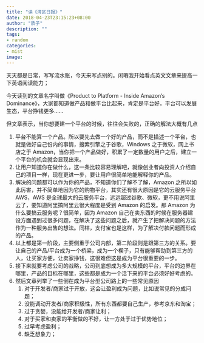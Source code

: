 ```yaml
---
title: "读《湾区日报》"
date: 2018-04-23T23:15:23+08:00
author: "质子"
description: ""
tags:
- random
categories:
- mist
image:
---
```


天天都是日常，写写流水账，今天来写点别的。闲暇我开始看点英文文章来提高一下英语阅读能力；

今天读到的文章名字叫做《Product to Platform - Inside Amazon’s Dominance》，大家都知道做产品和做平台比起来，肯定是平台好，平台可以发展生态，平台挣钱更多……

但文章表示，当你想要建一个平台的时候，往往会失败的，正确的解法大概有几点
1.  平台不能算一个产品。所以要先去做一个好的产品，而不是描述一个平台，也就是做好自己份内的事情，搜索引擎之于谷歌，Windows 之于微软，网上书店之于 Amazon，当你把一个产品做好，积累了一定数量的用户之后，建立一个平台的机会就会显现出来。
2.  让用户知道你在做什么，这一条比较容易理解吧，就像创业者向投资人介绍自己的项目一样，现在更进一步，要让用户很简单地能解释你的产品。
3.  解决的问题都可以作为你的产品，不知道你们了解不了解，Amazon 之所以如此厉害，并不简单地因为它的购物平台，其实还有很大原因是它的云服务平台 AWS，AWS 是全球最大的云服务平台，远远超过谷歌、微软，更不用说阿里云了，要知道阿里搞阿里云很大程度是受到 Amazon 的启发。那 Amazon 为什么要搞云服务呢？很简单，因为 Amazon 自己在卖东西的时候在服务器建设方面遇到过很多问题，在解决了这些问题之后，就产生了把解决问题的方法作为一种服务出售的想法。同样，支付宝也是这样，为了解决付款问题而形成的产品。
4.  以上都是第一阶段，主要侧重于公司内部，第二阶段则是跟第三方的关系。要让自己的产品/平台成为一个桥梁，成为一个楔子，只有能够帮助到第三方的人，让买家方便，让卖家挣钱，这很难但这是成为平台很重要的一步。
5.  接下来就要考虑公司的战略，公司到底想成为多大规模的平台，平台的边界在哪里，产品的目标在哪里，这些都是成为一个活下来的平台必须好好考虑的。
6.  然后文章列举了一些倒在成为平台型公司路上的一些常见原因
    1.  对于开发者/商家过于开放，这会让盈利成为问题，比如说常见的分成问题；
    2.  没能调动开发者/商家积极性，所有东西都要自己生产，参考京东和淘宝；
    3.  过于贪婪，没能给开发者/商家让利；
    4.  对于买家和卖家的平衡做的不好，让一方处于过于优势地位；
    5.  过早考虑盈利；
    6.  缺乏想象力；
